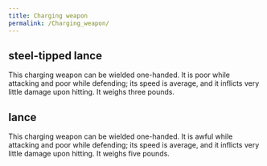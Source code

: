 ```yaml
---
title: Charging weapon
permalink: /Charging_weapon/
---
```


## steel-tipped lance

This charging weapon can be wielded one-handed. It is poor while
attacking and poor while defending; its speed is average, and it
inflicts very little damage upon hitting. It weighs three pounds.

## lance

This charging weapon can be wielded one-handed. It is awful while
attacking and poor while defending; its speed is average, and it
inflicts very little damage upon hitting. It weighs five pounds.